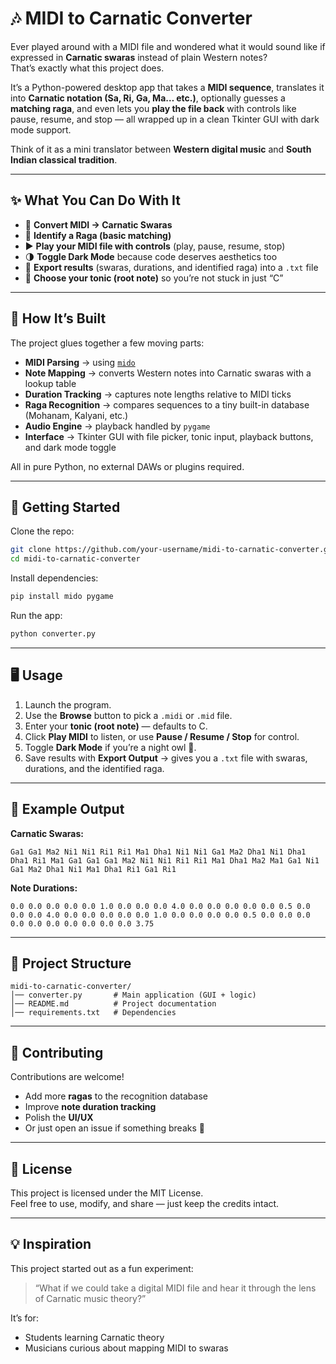# 🎶 MIDI to Carnatic Converter  

Ever played around with a MIDI file and wondered what it would sound like if expressed in **Carnatic swaras** instead of plain Western notes?  
That’s exactly what this project does.  

It’s a Python-powered desktop app that takes a **MIDI sequence**, translates it into **Carnatic notation (Sa, Ri, Ga, Ma… etc.)**, optionally guesses a **matching raga**, and even lets you **play the file back** with controls like pause, resume, and stop — all wrapped up in a clean Tkinter GUI with dark mode support.  

Think of it as a mini translator between **Western digital music** and **South Indian classical tradition**.  

---

## ✨ What You Can Do With It  
- 🔄 **Convert MIDI → Carnatic Swaras**  
- 🎼 **Identify a Raga (basic matching)**  
- ▶️ **Play your MIDI file with controls** (play, pause, resume, stop)  
- 🌗 **Toggle Dark Mode** because code deserves aesthetics too  
- 💾 **Export results** (swaras, durations, and identified raga) into a `.txt` file  
- 🎹 **Choose your tonic (root note)** so you’re not stuck in just “C”  

---

## 📂 How It’s Built  

The project glues together a few moving parts:  

- **MIDI Parsing** → using [`mido`](https://mido.readthedocs.io/)  
- **Note Mapping** → converts Western notes into Carnatic swaras with a lookup table  
- **Duration Tracking** → captures note lengths relative to MIDI ticks  
- **Raga Recognition** → compares sequences to a tiny built-in database (Mohanam, Kalyani, etc.)  
- **Audio Engine** → playback handled by `pygame`  
- **Interface** → Tkinter GUI with file picker, tonic input, playback buttons, and dark mode toggle  

All in pure Python, no external DAWs or plugins required.  

---

## 🚀 Getting Started  

Clone the repo:

```bash
git clone https://github.com/your-username/midi-to-carnatic-converter.git
cd midi-to-carnatic-converter
```

Install dependencies:

```bash
pip install mido pygame
```

Run the app:

```bash
python converter.py
```

---

## 🖥️ Usage

1. Launch the program.  
2. Use the **Browse** button to pick a `.midi` or `.mid` file.  
3. Enter your **tonic (root note)** — defaults to C.  
4. Click **Play MIDI** to listen, or use **Pause / Resume / Stop** for control.  
5. Toggle **Dark Mode** if you’re a night owl 🌙.  
6. Save results with **Export Output** → gives you a `.txt` file with swaras, durations, and the identified raga.  

---

## 📝 Example Output

**Carnatic Swaras:**

```
Ga1 Ga1 Ma2 Ni1 Ni1 Ri1 Ri1 Ma1 Dha1 Ni1 Ni1 Ga1 Ma2 Dha1 Ni1 Dha1 Dha1 Ri1 Ma1 Ga1 Ga1 Ga1 Ma2 Ni1 Ni1 Ri1 Ri1 Ma1 Dha1 Ma2 Ma1 Ga1 Ni1 Ga1 Ma2 Dha1 Ni1 Ma1 Dha1 Ri1 Ga1 Ri1
```

**Note Durations:**

```
0.0 0.0 0.0 0.0 0.0 1.0 0.0 0.0 0.0 4.0 0.0 0.0 0.0 0.0 0.0 0.5 0.0 0.0 0.0 4.0 0.0 0.0 0.0 0.0 0.0 1.0 0.0 0.0 0.0 0.0 0.5 0.0 0.0 0.0 0.0 0.0 0.0 0.0 0.0 0.0 0.0 3.75
```

---

## 📂 Project Structure

```text
midi-to-carnatic-converter/
│── converter.py       # Main application (GUI + logic)
│── README.md          # Project documentation
│── requirements.txt   # Dependencies
```

---

## 🤝 Contributing

Contributions are welcome!  

- Add more **ragas** to the recognition database  
- Improve **note duration tracking**  
- Polish the **UI/UX**  
- Or just open an issue if something breaks 🎵  

---

## 📜 License

This project is licensed under the MIT License.  
Feel free to use, modify, and share — just keep the credits intact.  

---

## 💡 Inspiration

This project started out as a fun experiment:  

> “What if we could take a digital MIDI file and hear it through the lens of Carnatic music theory?”  

It’s for:  

- Students learning Carnatic theory  
- Musicians curious about mapping MIDI to swaras  

